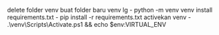 delete folder venv
buat folder baru venv lg - python -m venv venv
install requirements.txt - pip install -r requirements.txt
activekan venv -  .\venv\Scripts\Activate.ps1 && echo $env:VIRTUAL_ENV
